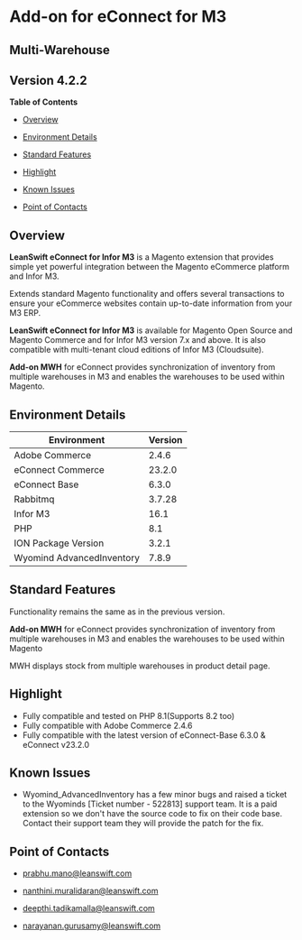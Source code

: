 Add-on for eConnect for M3
==========================

Multi-Warehouse
---------------

Version 4.2.2
-------------

**Table of Contents**

- [Overview](#overview)

- [Environment Details](#environment-details)

- [Standard Features](#standard-features)

- [Highlight](#highlight)

- [Known Issues](#known-issues)

- [Point of Contacts](#point-of-contacts)

Overview
--------

**LeanSwift eConnect for Infor M3** is a Magento extension that provides simple
yet powerful integration between the Magento eCommerce platform and Infor M3.

Extends standard Magento functionality and offers several transactions to ensure
your eCommerce websites contain up-to-date information from your M3 ERP.

**LeanSwift eConnect for Infor M3** is available for Magento Open Source and
Magento Commerce and for Infor M3 version 7.x and above. It is also compatible
with multi-tenant cloud editions of Infor M3 (Cloudsuite).

**Add-on MWH** for eConnect provides synchronization of inventory from multiple
warehouses in M3 and enables the warehouses to be used within Magento.

Environment Details
-------------------

| **Environment**          | **Version** |
|--------------------------|-------------|
| Adobe Commerce           | 2.4.6       |
| eConnect Commerce        | 23.2.0      |
| eConnect Base            | 6.3.0       |
| Rabbitmq                 | 3.7.28      |
| Infor M3                 | 16.1        |
| PHP                      | 8.1         |
| ION Package Version      | 3.2.1       |
| Wyomind AdvancedInventory | 7.8.9      |

Standard Features
-----------------

Functionality remains the same as in the previous version.

**Add-on MWH** for eConnect provides synchronization of inventory from multiple
warehouses in M3 and enables the warehouses to be used within Magento

MWH displays stock from multiple warehouses in product detail page.

Highlight
---------
- Fully compatible and tested on PHP 8.1(Supports 8.2 too)
- Fully compatible with Adobe Commerce 2.4.6
- Fully compatible with the latest version of eConnect-Base 6.3.0 & eConnect v23.2.0

Known Issues
---------
- Wyomind_AdvancedInventory has a few minor bugs and raised a ticket to the Wyominds [Ticket number - 522813] support team. It is a paid extension so we don't have the source code to fix on their code base. Contact their support team they will provide the patch for the fix.  

Point of Contacts
-----------------

-   <prabhu.mano@leanswift.com>

-   <nanthini.muralidaran@leanswift.com>

-   [deepthi.tadikamalla\@leanswift.com](mailto:deepthi@leanswift.com)

-   <narayanan.gurusamy@leanswift.com>
